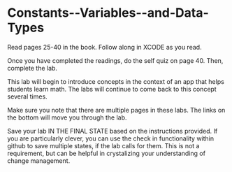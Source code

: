 # Constants--Variables--and-Data-Types

Read pages 25-40 in the book. Follow along in XCODE as you read.

Once you have completed the readings, do the self quiz on page 40. Then, complete the lab.
 
This lab will begin to introduce concepts in the context of an app that helps students learn math.  The labs will continue to come back to this concept several times.  

Make sure you note that there are multiple pages in these labs.  The links on the bottom will move you through the lab.

Save your lab IN THE FINAL STATE based on the instructions provided.  If you are particularly clever, you can use the check in functionality within github to save multiple states, if the lab calls for them.  This is not a requirement, but can be helpful in crystalizing your understanding of change management.
